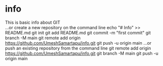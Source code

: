 # info
This is basic info about GIT
<br>
…or create a new repository on the command line
echo "# Info" >> README.md
git init
git add README.md
git commit -m "first commit"
git branch -M main
git remote add origin https://github.com/UmeshSamartapu/info.git
git push -u origin main
…or push an existing repository from the command line
git remote add origin https://github.com/UmeshSamartapu/info.git
git branch -M main
git push -u origin main
